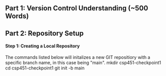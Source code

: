 ## Part 1: Version Control Understanding (~500 Words) 

## Part 2: Repository Setup 
#### Step 1: Creating a Local Repository 
The commands listed below will initalizes a new GIT repositiory with a specific branch name, in this case being "main". 
mkdir csp451-checkpoint1
cd csp451-checkpoint1
git init -b main 





